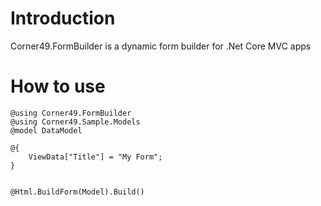 # Introduction 
Corner49.FormBuilder is a dynamic form builder for .Net Core MVC apps


# How to use

```cshtml
@using Corner49.FormBuilder
@using Corner49.Sample.Models
@model DataModel

@{
    ViewData["Title"] = "My Form";
}


@Html.BuildForm(Model).Build()

```

